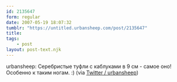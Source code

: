 ```yaml
---
id: 2135647
form: regular
date: 2007-05-19 18:07:32
tumblr: "https://untitled.urbansheep.com/post/2135647"
title:
tags:
    - post
layout: post-text.njk
---
```


<p>urbansheep: Серебристые туфли с каблуками в 9 см - самое оно! Особенно к таким ногам. :) (via <a href="http://twitter.com/urbansheep/statuses/70129132">Twitter / urbansheep</a>)</p>

